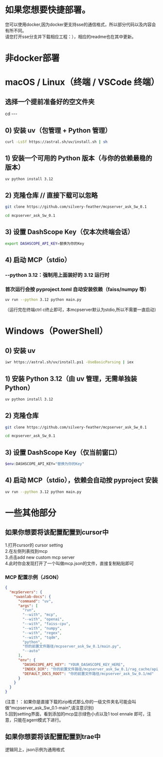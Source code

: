 
# 如果您想要快捷部署。
您可以使用docker,因为docker更支持sse的通信格式，所以部分代码以及内容会有所不同。  
请您打开sse分支并下载相应工程：），相应的readme也在其中更新。  


# 非docker部署

# macOS / Linux（终端 / VSCode 终端）

##  选择一个提前准备好的空文件夹
cd ---

## 0) 安装 uv（包管理 + Python 管理）
```bash
curl -LsSf https://astral.sh/uv/install.sh | sh
```
## 1) 安装一个可用的 Python 版本（与你的依赖最稳的版本）
```bash
uv python install 3.12
```

## 2) 克隆仓库 // 直接下载可以忽略
```bash
git clone https://github.com/silvery-feather/mcpserver_ask_Sw_0.1
```
```bash
cd mcpserver_ask_Sw_0.1
```
## 3) 设置 DashScope Key（仅本次终端会话）
```bash
export DASHSCOPE_API_KEY=替换为你的Key
```
## 4) 启动 MCP（stdio）
### --python 3.12：强制用上面装好的 3.12 运行时
### 首次运行会按 pyproject.toml 自动安装依赖（faiss/numpy 等）
```bash
uv run --python 3.12 python main.py
```
（运行完在终端ctrl c终止即可，本mcpserver默认为stdio,所以不需要一直启动）



# Windows（PowerShell）

## 0) 安装 uv
```bash
iwr https://astral.sh/uv/install.ps1 -UseBasicParsing | iex
```
## 1) 安装 Python 3.12（由 uv 管理，无需单独装 Python）
```bash
uv python install 3.12
```
## 2) 克隆仓库
```bash
git clone https://github.com/silvery-feather/mcpserver_ask_Sw_0.1
```

```bash
cd mcpserver_ask_Sw_0.1
```
## 3) 设置 DashScope Key（仅当前窗口）
```bash
$env:DASHSCOPE_API_KEY="替换为你的Key"
```
## 4) 启动 MCP（stdio），依赖会自动按 pyproject 安装
```bash
uv run --python 3.12 python main.py
```


# 一些其他部分
## 如果你想要将该配置配置到cursor中

1.打开cursor的 cursor setting  
2.在左侧列表找到mcp  
3.点击add new custom mcp server  
4.此时你会发现打开了一个叫做mcp.json的文件，直接复制粘贴即可  
###  MCP 配置示例（JSON）

```json
{
  "mcpServers": {
    "swanlab-docs": {
      "command": "uv",
      "args": [
        "run",
        "--with", "mcp",
        "--with", "openai",
        "--with", "faiss-cpu",
        "--with", "numpy",
        "--with", "regex",
        "--with", "tqdm",
        "python",
        "你的前置文件路径/mcpserver_ask_Sw_0.1/main.py",
        "--auto"
      ],
      "env": {
        "DASHSCOPE_API_KEY": "YOUR_DASHSCOPE_KEY_HERE",
        "INDEX_DIR": "你的前置文件路径/mcpserver_ask_Sw_0.1/rag_cache/api_v1",
        "DEFAULT_DOCS_ROOT": "你的前置文件路径/mcpserver_ask_Sw_0.1/md"
      }
    }
  }
}
```
(注意！：如果你是直接下载的zip格式那么你的一级文件夹名可能会叫做“mcpserver_ask_Sw_0.1-main”,请注意识别)  
5.回到setting界面，看到添加的mcp显示绿色小点以及1 tool ennale 即可，注意，只能在agent模式下进行。



## 如果你想要将该配置配置到trae中

逻辑同上，json示例为通用格式















